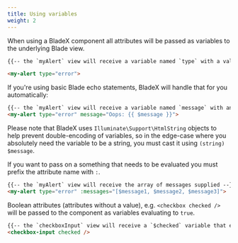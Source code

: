 ```yaml
---
title: Using variables
weight: 2
---
```



When using a BladeX component all attributes will be passed as variables to the underlying Blade view.

```html
{{-- the `myAlert` view will receive a variable named `type` with a value of `error` --}}

<my-alert type="error">
```

If you're using basic Blade echo statements, BladeX will handle that for you automatically:

```html
{{-- the `myAlert` view will receive a variable named `message` with an HtmlString having the value `'Oops: '.e($message)` --}}
<my-alert type="error" message="Oops: {{ $message }}">
```

Please note that BladeX uses `Illuminate\Support\HtmlString` objects to help prevent double-encoding of variables, 
so in the edge-case where you absolutely need the variable to be a string, you must cast it using `(string) $message`.

If you want to pass on a something that needs to be evaluated you must prefix the attribute name with `:`.

```html
{{-- the `myAlert` view will receive the array of messages supplied --}}
<my-alert type="error" :messages="[$message1, $message2, $message3]">
```

Boolean attributes (attributes without a value), e.g. `<checkbox checked />` will be passed to the component as variables evaluating to `true`.

```html
{{-- the `checkboxInput` view will receive a `$checked` variable that evaluates as true --}}
<checkbox-input checked />
```
